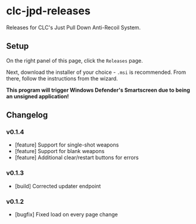 # clc-jpd-releases
Releases for CLC's Just Pull Down Anti-Recoil System.

## Setup
On the right panel of this page, click the `Releases` page.

Next, download the installer of your choice - `.msi` is recommended. From there, follow the instructions from the wizard.

**This program will trigger Windows Defender's Smartscreen due to being an unsigned application!**

## Changelog
### v0.1.4
- [feature] Support for single-shot weapons
- [feature] Support for blank weapons
- [feature] Additional clear/restart buttons for errors
### v0.1.3
- [build] Corrected updater endpoint
### v0.1.2
- [bugfix] Fixed load on every page change
